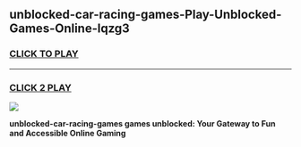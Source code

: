 
## unblocked-car-racing-games-Play-Unblocked-Games-Online-lqzg3
<h3>
<a href="https://premium76.site?title=unblocked-car-racing-games&ref=25A">CLICK TO PLAY</a></h3>
<hr>

<h3>
<a href="https://premium76.site?title=unblocked-car-racing-games&ref=25A">CLICK 2 PLAY</a>
  
</h3>

<a href="https://premium76.site?title=unblocked-car-racing-games&ref=25A"><img src="https://clearcache.store/games.png"></a>


**unblocked-car-racing-games games unblocked: Your Gateway to Fun and Accessible Online Gaming**
